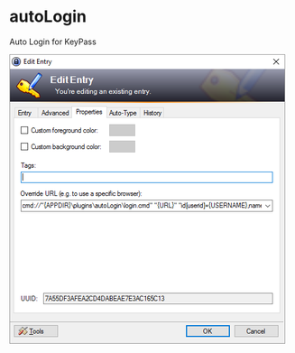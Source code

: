 autoLogin
=========

Auto Login for KeyPass


![Edit Entery Properties](https://github.com/whamBamDev/autoLogin/raw/master/docs/images/KeePass-EditEntry-properties.png)